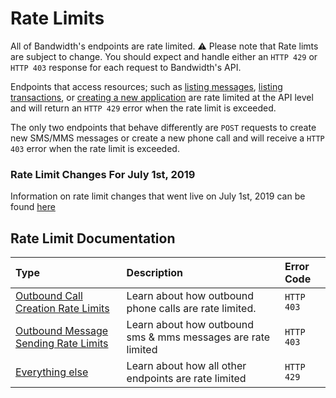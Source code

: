 # Rate Limits

All of Bandwidth's endpoints are rate limited. ⚠️ Please note that Rate limts are subject to change. You should expect and handle either an `HTTP 429` or `HTTP 403` response for each request to Bandwidth's API.

Endpoints that access resources; such as [listing messages](methods/messages/getMessages.md), [listing transactions](methods/account/getAccountTransactions.md), or [creating a new application](methods/applications/postApplications.md) are rate limited at the API level and will return an `HTTP 429` error when the rate limit is exceeded.

The only two endpoints that behave differently are <code class="post">POST</code> requests to create new SMS/MMS messages or create a new phone call and will receive a `HTTP 403` error when the rate limit is exceeded.

### Rate Limit Changes For July 1st, 2019

Information on rate limit changes that went live on July 1st, 2019 can be found [here](rateLimits/futureChanges.md)

## Rate Limit Documentation

| Type                                                                    | Description                                                  | Error Code |
|:------------------------------------------------------------------------|:-------------------------------------------------------------|:-----------|
| [Outbound Call Creation Rate Limits](rateLimits/callRateLimits.md)      | Learn about how outbound phone calls are rate limited.       | `HTTP 403` |
| [Outbound Message Sending Rate Limits](rateLimits/messageRateLimits.md) | Learn about how outbound sms & mms messages are rate limited | `HTTP 403` |
| [Everything else](rateLimits/resourceRateLimits.md)                     | Learn about how all other endpoints are rate limited         | `HTTP 429` |
